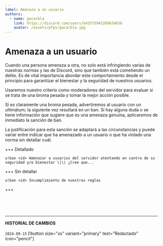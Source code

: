 ```yaml
---
label: Amenaza a un usuario
authors:
  - name: gacarbla
    link: https://discord.com/users/643575943289634836
    avatar: /assets/pfps/gacarbla.jpg
---
```


# Amenaza a un usuario

Cuando una persona amenaza a otra, no solo está infringiendo varias de nuestras normas y las de Discord, sino que también está cometiendo un delito. Es de vital importancia abordar este comportamiento desde el principio para garantizar el bienestar y la seguridad de nuestros usuarios.

Usaremos nuestro criterio como moderadores del servidor para evaluar si se trata de una broma pesada y tomar la mejor acción posible.

Si es claramente una broma pesada, advertiremos al usuario con un ultimátum; la siguiente vez resultará en un ban. Si hay alguna duda o se tiene información que sugiere que es una amenaza genuina, aplicaremos de inmediato la sanción de ban.

La justificación para esta sanción se adaptará a las circunstancias y puede variar entre indicar que ha amenazado a un usuario o que ha violado una norma sin detallar cuál.

+++ Detallado
```
u!ban <id> Amenazar a usuarios del servidor atentando en contra de su seguridad y/o bienestar \|\| ¿Cree que...
```
+++ Sin detallar
```
u!ban <id> Incumplimiento de nuestras reglas
```
+++

<br><br><br>
** **
**HISTORIAL DE CAMBIOS**<br><br> 
`2024-09-15` [!button size="xs" variant="primary" text="Redactado" icon="pencil"]